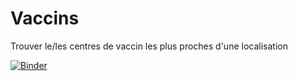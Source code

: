 # Vaccins
Trouver le/les centres de vaccin les plus proches d'une localisation

[![Binder](https://mybinder.org/badge_logo.svg)](https://mybinder.org/v2/gh/polal2is/Vaccins/main?urlpath=voila%2Frender%2FVaccins.ipynb)
